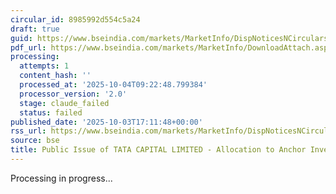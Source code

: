```yaml
---
circular_id: 8985992d554c5a24
draft: true
guid: https://www.bseindia.com/markets/MarketInfo/DispNoticesNCirculars.aspx?Noticeid={FC1F7B98-9161-4863-A760-D8C8B550E575}&noticeno=20251003-72&dt=10/03/2025&icount=72&totcount=73&flag=0
pdf_url: https://www.bseindia.com/markets/MarketInfo/DownloadAttach.aspx?id=20251003-72&attachedId=cd17f88a-753e-41c8-8df8-c3e5960b0715
processing:
  attempts: 1
  content_hash: ''
  processed_at: '2025-10-04T09:22:48.799384'
  processor_version: '2.0'
  stage: claude_failed
  status: failed
published_date: '2025-10-03T17:11:48+00:00'
rss_url: https://www.bseindia.com/markets/MarketInfo/DispNoticesNCirculars.aspx?Noticeid={FC1F7B98-9161-4863-A760-D8C8B550E575}&noticeno=20251003-72&dt=10/03/2025&icount=72&totcount=73&flag=0
source: bse
title: Public Issue of TATA CAPITAL LIMITED - Allocation to Anchor Investors
---
```


Processing in progress...
